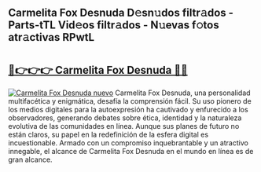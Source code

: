 ## Carmelita Fox Desnuda D𝚎sn𝚞dos filtr𝚊dos - Parts-tTL Vid𝚎os filtr𝚊dos - N𝚞evas f𝚘tos atr𝚊ctivas RPwtL

# <h2><a href="http://mb1b9l.tromn.icu/?c=Carmelita+Fox+Desnuda">🔗👉👉👉 Carmelita Fox Desnuda 🔗🔗</a></h2>

[![Carmelita Fox Desnuda nuevo](https://i.imgur.com/pEAQMta.gif)](http://mb1b9l.tromn.icu/?c=Carmelita+Fox+Desnuda)
Carmelita Fox Desnuda, una personalidad multifacética y enigmática, desafía la comprensión fácil. Su uso pionero de los medios digitales para la autoexpresión ha cautivado y enfurecido a los observadores, generando debates sobre ética, identidad y la naturaleza evolutiva de las comunidades en línea. Aunque sus planes de futuro no están claros, su papel en la redefinición de la esfera digital es incuestionable. Armado con un compromiso inquebrantable y un atractivo innegable, el alcance de Carmelita Fox Desnuda en el mundo en línea es de gran alcance.

